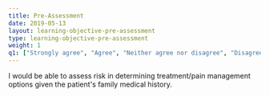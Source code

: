 ```yaml
---
title: Pre-Assessment 
date: 2019-05-13
layout: learning-objective-pre-assessment
type: learning-objective-pre-assessment
weight: 1
q1: ["Strongly agree", "Agree", "Neither agree nor disagree", "Disagree", "Strongly disagree" ]
---
```

I would be able to assess risk in determining treatment/pain management options
given the patient's family medical history.
